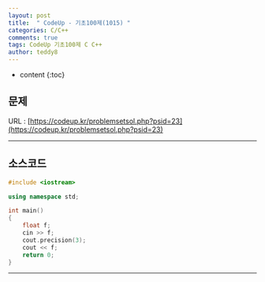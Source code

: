 ```yaml
---
layout: post   
title:  " CodeUp - 기초100제(1015) "
categories: C/C++
comments: true
tags: CodeUp 기초100제 C C++
author: teddy8  
---
```

* content
{:toc}

## 문제
URL : [https://codeup.kr/problemsetsol.php?psid=23](https://codeup.kr/problemsetsol.php?psid=23)

---

## 소스코드
``` cpp
#include <iostream>

using namespace std;

int main()
{
	float f;
	cin >> f;
	cout.precision(3);
	cout << f;
	return 0;
}
```

---
